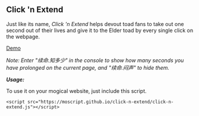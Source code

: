 Click 'n Extend
--------
Just like its name, *Click 'n Extend* helps devout toad fans to take out one second out of their lives and give it to the Elder toad by every single click on the webpage.

[Demo](https://moscript.github.io/click-n-extend)

*Note: Enter "续命.知多少" in the console to show how many seconds you have prolonged on the current page, and "续命.闷声" to hide them.*

***Usage:***

To use it on your mogical website, just include this script.

    <script src="https://moscript.github.io/click-n-extend/click-n-extend.js"></script>
